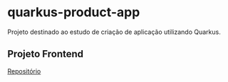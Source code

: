 
# quarkus-product-app

Projeto destinado ao estudo de criação de aplicação utilizando Quarkus.

## Projeto Frontend
[Repositório](https://github.com/fabriciojuniors/react-product-ui)

